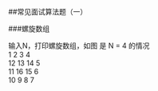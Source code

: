 ﻿##常见面试算法题（一）

###螺旋数组
  
输入N，打印螺旋数组，如图 是 N = 4 的情况  
1   2  3    4  
12  13 14   5   
11  16 15   6  
10  9  8    7  